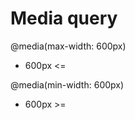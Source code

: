 <!-- TITLE: CSS -->
<!-- SUBTITLE: CSS,Stylesheet -->

# Media query
@media(max-width: 600px)
* 600px <=

@media(min-width: 600px)
* 600px >=
